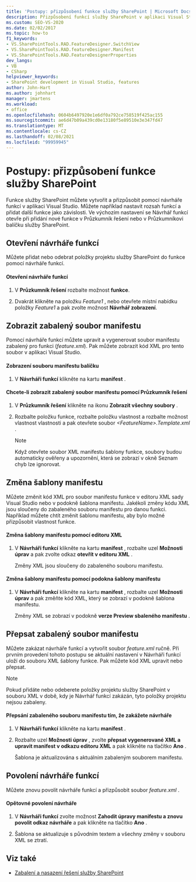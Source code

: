 ```yaml
---
title: 'Postupy: přizpůsobení funkce služby SharePoint | Microsoft Docs'
description: Přizpůsobení funkcí služby SharePoint v aplikaci Visual Studio. Návrhář funkcí se otevře při přidání nové funkce v Průzkumník řešení nebo v Průzkumníkovi balíčku služby SharePoint.
ms.custom: SEO-VS-2020
ms.date: 02/02/2017
ms.topic: how-to
f1_keywords:
- VS.SharePointTools.RAD.FeatureDesigner.SwitchView
- VS.SharePointTools.RAD.featureDesigner.Manifest
- VS.SharePointTools.RAD.FeatureDesignerProperties
dev_langs:
- VB
- CSharp
helpviewer_keywords:
- SharePoint development in Visual Studio, features
author: John-Hart
ms.author: johnhart
manager: jmartens
ms.workload:
- office
ms.openlocfilehash: 0604b6497920e1e6df0a792ce758519f425ac155
ms.sourcegitcommit: ae6d47b09a439cd0e13180f5e89510e3e347fd47
ms.translationtype: MT
ms.contentlocale: cs-CZ
ms.lasthandoff: 02/08/2021
ms.locfileid: "99959945"
---
```

# <a name="how-to-customize-a-sharepoint-feature"></a>Postupy: přizpůsobení funkce služby SharePoint
  Funkce služby SharePoint můžete vytvořit a přizpůsobit pomocí návrháře funkcí v aplikaci Visual Studio. Můžete například nastavit rozsah funkcí a přidat další funkce jako závislosti. Ve výchozím nastavení se Návrhář funkcí otevře při přidání nové funkce v Průzkumník řešení nebo v Průzkumníkovi balíčku služby SharePoint.

## <a name="opening-the-feature-designer"></a>Otevření návrháře funkcí
 Můžete přidat nebo odebrat položky projektu služby SharePoint do funkce pomocí návrháře funkcí.

#### <a name="to-open-the-feature-designer"></a>Otevření návrháře funkcí

1. V **Průzkumník řešení** rozbalte možnost **funkce**.

2. Dvakrát klikněte na položku *Feature1* , nebo otevřete místní nabídku položky *Feature1* a pak zvolte možnost **Návrhář zobrazení**.

## <a name="view-the-packaged-manifest-file"></a>Zobrazit zabalený soubor manifestu
 Pomocí návrháře funkcí můžete upravit a vygenerovat soubor manifestu zabalený pro funkci (*feature.xml*). Pak můžete zobrazit kód XML pro tento soubor v aplikaci Visual Studio.

#### <a name="to-view-the-packaged-manifest-file"></a>Zobrazení souboru manifestu balíčku

1. V **Návrháři funkcí** klikněte na kartu **manifest** .

#### <a name="to-view-the-packaged-manifest-file-by-using-solution-explorer"></a>Chcete-li zobrazit zabalený soubor manifestu pomocí Průzkumník řešení

1. V **Průzkumník řešení** klikněte na ikonu **Zobrazit všechny soubory** .

2. Rozbalte položku funkce, rozbalte položku vlastnost a rozbalte možnost vlastnost vlastnosti a pak otevřete soubor *\<FeatureName>.Template.xml* .

    > [!NOTE]
    > Když otevřete soubor XML manifestu šablony funkce, soubory budou automaticky ověřeny a upozornění, která se zobrazí v okně Seznam chyb lze ignorovat.

## <a name="change-the-manifest-template"></a>Změna šablony manifestu
 Můžete změnit kód XML pro soubor manifestu funkce v editoru XML sady Visual Studio nebo v podokně šablona manifestu. Jakékoli změny kódu XML jsou sloučeny do zabaleného souboru manifestu pro danou funkci. Například můžete chtít změnit šablonu manifestu, aby bylo možné přizpůsobit vlastnost funkce.

#### <a name="to-change-the-manifest-template-by-using-the-xml-editor"></a>Změna šablony manifestu pomocí editoru XML

1. V **Návrháři funkcí** klikněte na kartu **manifest** , rozbalte uzel **Možnosti úprav** a pak zvolte odkaz **otevřít v editoru XML** .

     Změny XML jsou sloučeny do zabaleného souboru manifestu.

#### <a name="to-change-the-manifest-template-by-using-the-manifest-template-pane"></a>Změna šablony manifestu pomocí podokna šablony manifestu

1. V **Návrháři funkcí** klikněte na kartu **manifest** , rozbalte uzel **Možnosti úprav** a pak změňte kód XML, který se zobrazí v podokně šablona manifestu.

     Změny XML se zobrazí v podokně **verze Preview sbaleného manifestu** .

## <a name="overwrite-the-packaged-manifest-file"></a>Přepsat zabalený soubor manifestu
 Můžete zakázat návrháře funkcí a vytvořit soubor *feature.xml* ručně. Při prvním provedení tohoto postupu se aktuální nastavení v Návrháři funkcí uloží do souboru XML šablony funkce. Pak můžete kód XML upravit nebo přepsat.

> [!NOTE]
> Pokud přidáte nebo odeberete položky projektu služby SharePoint v souboru XML v době, kdy je Návrhář funkcí zakázán, tyto položky projektu nejsou zabaleny.

#### <a name="to-overwrite-packaged-manifest-file-by-disabling-the-designer"></a>Přepsání zabaleného souboru manifestu tím, že zakážete návrháře

1. V **Návrháři funkcí** klikněte na kartu **manifest** .

2. Rozbalte uzel **Možnosti úprav** , zvolte **přepsat vygenerované XML a upravit manifest v odkazu editoru XML** a pak klikněte na tlačítko **Ano** .

     Šablona je aktualizována s aktuálním zabaleným souborem manifestu.

## <a name="enable-the-feature-designer"></a>Povolení návrháře funkcí
 Můžete znovu povolit návrháře funkcí a přizpůsobit soubor *feature.xml* .

#### <a name="to-re-enable-the-designer"></a>Opětovné povolení návrháře

1. V **Návrháři funkcí** zvolte možnost **Zahodit úpravy manifestu a znovu povolit odkaz návrháře** a pak klikněte na tlačítko **Ano** .

2. Šablona se aktualizuje s původním textem a všechny změny v souboru XML se ztratí.

## <a name="see-also"></a>Viz také
- [Zabalení a nasazení řešení služby SharePoint](../sharepoint/packaging-and-deploying-sharepoint-solutions.md)
